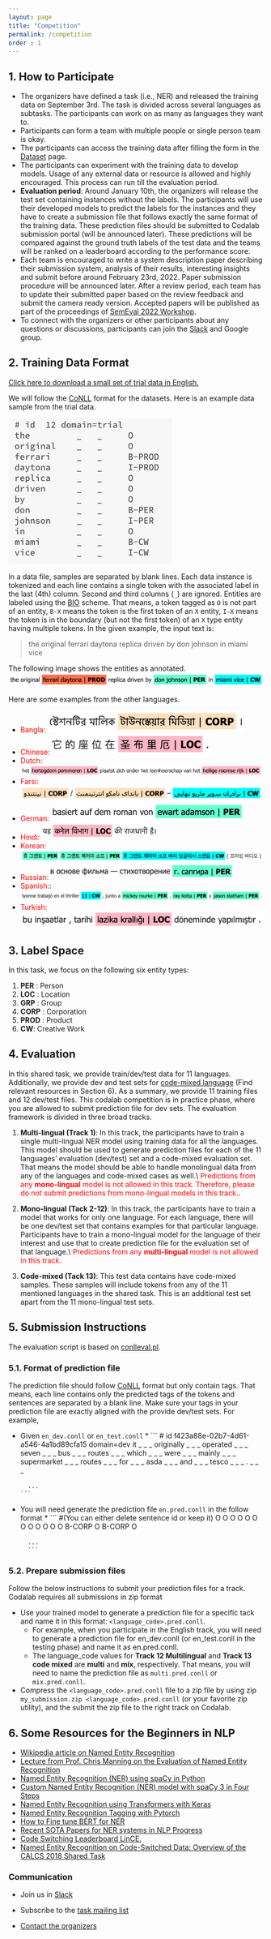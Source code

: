 ```yaml
---
layout: page
title: "Competition"
permalink: /competition
order : 1
---
```


## 1. How to Participate
* The organizers have defined a task (i.e., NER) and released the training data on September 3rd. The task is divided across several languages as subtasks. The participants can work on as many as languages they want to.
* Participants can form a team with multiple people or single person team is okay.
* The participants can access the training data after filling the form in the <a href="/dataset" target="_blank">Dataset</a> page. 
* The participants can experiment with the training data to develop models. Usage of any external data or resource is allowed and highly encouraged. This process can run till the evaluation period.
* __Evaluation period__: Around January 10th, the organizers will release the test set containing instances without the labels. The participants will use their developed models to predict the labels for the instances and they have to create a submission file that follows exactly the same format of the training data. These prediction files should be submitted to Codalab submission portal (will be announced later). These predictions will be compared against the ground truth labels of the test data and the teams will be ranked on a leaderboard according to the performance score.
* Each team is encouraged to write a system description paper describing their submission system, analysis of their results, interesting insights and submit before around February 23rd, 2022. Paper submission procedure will be announced later. After a review period, each team has to update their submitted paper based on the review feedback and submit the camera ready version. Accepted papers will be published as part of the proceedings of <a href="https://semeval.github.io" target="_blank">SemEval 2022 Workshop</a>.
* To connect with the organizers or other participants about any questions or discussions, participants can join the <a href="https://join.slack.com/t/multiconer/shared_invite/zt-vi3g97cx-MpqTvS07XX22S78nRC2s0Q" target="_blank">Slack</a> and Google group.



## 2. Training Data Format
<a href="data/semeval_2021_task_11_trial_data.txt" download>Click here to download a small set of trial data in English.</a>

We will follow the [CoNLL](https://universaldependencies.org/docs/format.html) format for the datasets. Here is an example data sample from the trial data.

![.](images/trial_data_sample.png)


In a data file, samples are separated by blank lines. Each data instance is tokenized and each line contains a single token with the associated label in the last (4th) column. Second and third columns (`_`) are ignored. Entities are labeled using the [BIO](https://natural-language-understanding.fandom.com/wiki/Named_entity_recognition#BIO) scheme. That means, a token tagged as `O` is not part of an entity, `B-X` means the token is the first token of an `X` entity, `I-X` means the token is in the boundary (but not the first token) of an `X` type entity having multiple tokens. In the given example, the input text is:

> the original ferrari daytona replica driven by don johnson in miami vice

The following image shows the entities as annotated.
![.](images/trial_sample_viz.png)

Here are some examples from the other languages.
* <span style="color:red">Bangla:</span> ![.](images/BN.png)
* <span style="color:red">Chinese:</span>![.](images/ZH.png)
* <span style="color:red">Dutch:</span>![.](images/NL.png)
* <span style="color:red">Farsi:</span>![.](images/FA.png)
* <span style="color:red">German:</span> ![.](images/DE.png)
* <span style="color:red">Hindi:</span>![.](images/HI.png)
* <span style="color:red">Korean:</span>![.](images/KO.png)
* <span style="color:red">Russian:</span>![.](images/RU.png)
* <span style="color:red">Spanish:</span>: ![.](images/ES.png)
* <span style="color:red">Turkish:</span>![.](images/TR.png)





<!--## Official Competition Metric for the Task-->


## 3. Label Space
In this task, we focus on the following six entity types:
1. __PER__ : Person
2. __LOC__ : Location
3. __GRP__ : Group
4. __CORP__ : Corporation
5. __PROD__ : Product
6. __CW__: Creative Work


## 4. Evaluation 
In this shared task, we provide train/dev/test data for 11 languages. Additionally, we provide dev and test sets for <a href="https://en.wikipedia.org/wiki/Code-mixing" target="_blank">code-mixed language</a> (Find relevant resources in Section 6). As a summary, we provide 11 training files and 12 dev/test files. This codalab competition is in practice phase, where you are allowed to submit prediction file for dev sets. The evaluation framework is divided in three broad tracks. 
1. **Multi-lingual (Track 1)**: In this track, the participants have to train a single multi-lingual NER model using training data for all the languages. This model should be used to generate prediction files for each of the 11 languages’ evaluation (dev/test) set and a code-mixed evaluation set. That means the model should be able to handle monolingual data from any of the languages and code-mixed cases as well.\\
<span style="color:red">Predictions from any **mono-lingual** model is not allowed in this track. Therefore, please do not submit predictions from mono-lingual models in this track.</span>.

2. **Mono-lingual (Tack 2-12)**: In this track, the participants have to train a model that works for only one language. For each language, there will be one dev/test set that contains examples for that particular language. Participants have to train a mono-lingual model for the language of their interest and use that to create prediction file for the evaluation set of that language.\\
<span style="color:red">Predictions from any **multi-lingual** model is not allowed in this track.</span>

3. **Code-mixed (Tack 13)**: This test data contains have code-mixed samples. These samples will include tokens from any of the 11 mentioned languages in the shared task. This is an additional test set apart from the 11 mono-lingual test sets.

## 5. Submission Instructions
The evaluation script is based on [conlleval.pl](https://github.com/chakki-works/seqeval/blob/master/tests/conlleval.pl). 
### 5.1. Format of prediction file
The prediction file should follow [CoNLL](https://universaldependencies.org/format.html) format but only contain tags. That means, each line contains only the predicted tags of the tokens and sentences are separated by a blank line. Make sure your tags in your prediction file are exactly aligned with the provide dev/test sets.  For example, 
* Given `en_dev.conll` or `en_test.conll`
    * 
        ```
      # id f423a88e-02b7-4d61-a546-4a1bd89cfa15    domain=dev
        it _ _ _
        originally _ _ _
        operated _ _ _
        seven _ _ _
        bus _ _ _
        routes _ _ _
        which _ _ _
        were _ _ _
        mainly _ _ _
        supermarket _ _ _
        routes _ _ _
        for _ _ _
        asda _ _ _
        and _ _ _
        tesco _ _ _
        . _ _ _
        
        ...
      ```
        
* You will need generate the prediction file `en.pred.conll` in the follow format
    * 
        ```
        #(You can either delete sentence id or keep it)
        O
        O
        O
        O
        O
        O
        O
        O
        O
        O
        O
        O
        B-CORP
        O
        B-CORP
        O
        
        ...
        ```
        
### 5.2. Prepare submission files
Follow the below instructions to submit your prediction files for a track. Codalab requires all submissions in zip format

* Use your trained model to generate a prediction file for a specific tack and name it in this format: `<language_code>.pred.conll`. 
    * For example, when you participate in the English track, you will need to generate a prediction file for en_dev.conll (or en_test.conll in the testing phase) and name it as en.pred.conll.
    * The language_code values for  **Track 12 Multilingual** and **Track 13 code mixed** are **multi** and **mix**, respectively. That means, you will need to name the prediction file as `multi.pred.conll` or `mix.pred.conll`.
* Compress the `<language_code>.pred.conll` file to a zip file by using zip `my_submission.zip <language_code>.pred.conll` (or your favorite zip utility), and the submit the zip file to the right track on Codalab.




## 6. Some Resources for the Beginners in NLP
* <a href="https://en.wikipedia.org/wiki/Named-entity_recognition" target="_blank">Wikipedia article on Named Entity Recognition</a>
* <a href="https://www.youtube.com/watch?v=MY9fs1Plh_o" target="_blank">Lecture from Prof. Chris Manning on the Evaluation of Named Entity Recognition</a>
* <a href="https://www.geeksforgeeks.org/python-named-entity-recognition-ner-using-spacy" target="_blank">Named Entity Recognition (NER) using spaCy in Python</a>
* <a href="https://medium.com/analytics-vidhya/custom-named-entity-recognition-ner-model-with-spacy-3-in-four-steps-7e903688d51" target="_blank">Custom Named Entity Recognition (NER) model with spaCy 3 in Four Steps</a>
* <a href="https://keras.io/examples/nlp/ner_transformers" target="_blank">Named Entity Recognition using Transformers with Keras</a>
* <a href="https://cs230.stanford.edu/blog/namedentity" target="_blank">Named Entity Recognition Tagging with Pytorch</a>
* <a href="https://skimai.com/how-to-fine-tune-bert-for-named-entity-recognition-ner/" target="_blank">How to Fine tune BERT for NER</a>
* <a href="http://nlpprogress.com/english/named_entity_recognition.html" target="_blank">Recent SOTA Papers for NER systems in NLP Progress</a>
* <a href="https://ritual.uh.edu/lince/home">Code Switching Leaderboard LinCE.</a>
* <a href="https://aclanthology.org/W18-3219.pdf">Named Entity Recognition on Code-Switched Data:
Overview of the CALCS 2018 Shared Task</a>

### Communication
* Join us in <a href="https://join.slack.com/t/multiconer/shared_invite/zt-vi3g97cx-MpqTvS07XX22S78nRC2s0Q" target="_blank">Slack</a>

* Subscribe to the [task mailing list](mailto:multiconer-semeval@googlegroups.com)

* [Contact the organizers](mailto:multiconer-semeval-organizers@googlegroups.com)